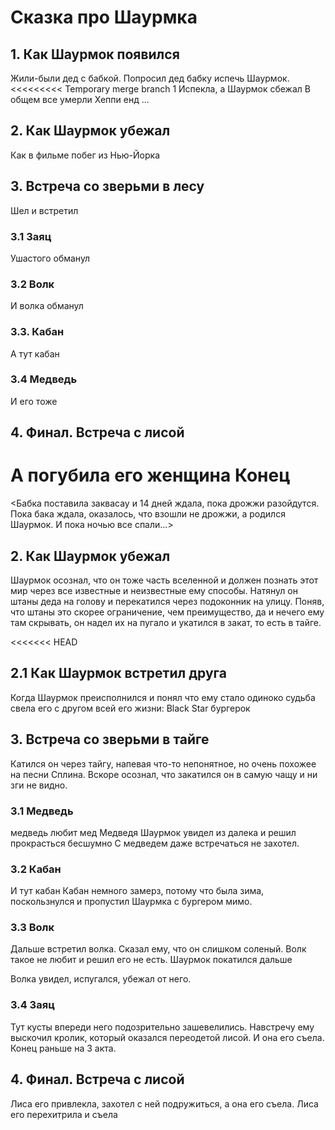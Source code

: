 # Сказка про Шаурмка

## 1. Как Шаурмок появился
Жили-были дед с бабкой. 
Попросил дед бабку испечь Шаурмок.
<<<<<<<<< Temporary merge branch 1
Испекла, а Шаурмок сбежал
В общем все умерли
Хеппи енд
...

## 2. Как Шаурмок убежал
Как в фильме побег из Нью-Йорка
## 3. Встреча со зверьми в лесу
Шел и встретил
### 3.1 Заяц 
Ушастого обманул
### 3.2 Волк
И волка обманул
### 3.3. Кабан
А тут кабан
### 3.4 Медведь
И его тоже
## 4. Финал. Встреча с лисой
А погубила его женщина
Конец
=========
<Бабка поставила заквасау и 14 дней ждала, пока дрожжи разойдутся. Пока бака ждала, оказалось, что взошли не дрожжи, а родился Шаурмок. И пока ночью все спали...>

## 2. Как Шаурмок убежал
Шаурмок осознал, что он тоже часть вселенной и должен познать этот мир через все известные и неизвестные ему способы. Натянул он штаны деда на голову и перекатился через подоконник на улицу. Поняв, что штаны это скорее ограничение, чем преимущество, да и нечего ему там скрывать, он надел их на пугало и укатился в закат, то есть в тайге.

<<<<<<< HEAD
## 2.1 Как Шаурмок встретил друга
 Когда Шаурмок преисполнился и понял что ему стало одиноко судьба свела его с другом всей его жизни: Black Star бургерок

## 3. Встреча со зверьми в тайге

Катился он через тайгу, напевая что-то непонятное, но очень похожее на песни Сплина. Вскоре осознал, что закатился он в самую чащу и ни зги не видно.
### 3.1 Медведь
медведь любит мед
Медведя Шаурмок увидел из далека и решил прокрасться бесшумно
С медведем даже встречаться не захотел. 
 
### 3.2 Кабан
И тут кабан
Кабан немного замерз, потому что была зима, поскользнулся и пропустил Шаурмка с бургером мимо.

### 3.3 Волк

Дальше встретил волка. Сказал ему, что он слишком соленый. Волк такое не любит и решил его не есть. Шаурмок покатился дальше

Волка увидел, испугался, убежал от него.
### 3.4 Заяц 
Тут кусты впереди него подозрительно зашевелились. Навстречу ему выскочил кролик, который оказался переодетой лисой. И она его съела. Конец раньше на 3 акта.

 
## 4. Финал. Встреча с лисой
Лиса его привлекла, захотел с ней подружиться, а она его съела. 
Лиса его перехитрила и съела
